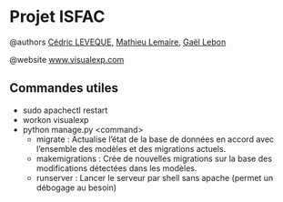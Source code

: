 # Projet ISFAC
@authors [Cédric LEVEQUE](https://github.com/CDK-Github), [Mathieu Lemaire](https://github.com/mlemaire79), [Gaël Lebon](https://github.com/Frenchisman)

@website www.visualexp.com

## Commandes utiles
- sudo apachectl restart
- workon visualexp
- python manage.py \<command\>
  * migrate : Actualise l’état de la base de données en accord avec l’ensemble des modèles et des migrations actuels.
  * makemigrations : Crée de nouvelles migrations sur la base des modifications détectées dans les modèles.
  * runserver : Lancer le serveur par shell sans apache (permet un débogage au besoin)
